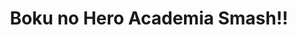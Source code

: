--- 
title: "Boku no Hero Academia Smash!!"
publishdate: "2019-7-21T16:48:46+02:00"
src: "https://365manga.net/manga/boku-no-hero-academia-smash"
image: "https://data.365manga.net/images/thumbnails/6902-boku-no-hero-academia-smash.jpg"
description: ""
---